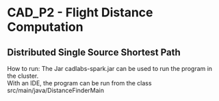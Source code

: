 # CAD_P2 - Flight Distance Computation
## Distributed Single Source Shortest Path

How to run: The Jar cadlabs-spark.jar can be used to run the program in the cluster.  
            With an IDE, the program can be run from the class src/main/java/DistanceFinderMain
